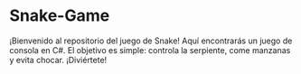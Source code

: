 # Snake-Game
¡Bienvenido al repositorio del juego de Snake! Aquí encontrarás un juego de consola en C#. El objetivo es simple: controla la serpiente, come manzanas y evita chocar. ¡Diviértete!
